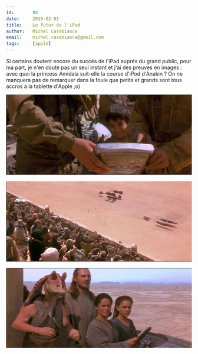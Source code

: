 ```yaml
---
id:       88
date:     2010-02-01
title:    Le futur de l'iPad
author:   Michel Casabianca
email:    michel.casabianca@gmail.com
tags:     [apple]
---
```


Si certains doutent encore du succés de l'iPad auprés du grand public, pour ma part, je n'en doute pas un seul instant et j'ai des preuves en images : avec quoi la princess Amidala suit-elle la course d'iPod d'Anakin ? On ne manquera pas de remarquer dans la foule que petits et grands sont tous accros à la tablette d'Apple ;o)

![](star-wars-1.png)

![](star-wars-2.png)

![](star-wars-3.png)

